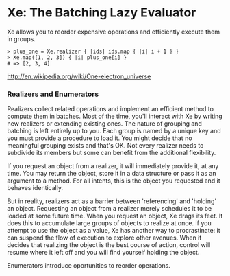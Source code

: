 Xe: The Batching Lazy Evaluator
==

Xe allows you to reorder expensive operations and efficiently execute them in groups.

```
> plus_one = Xe.realizer { |ids| ids.map { |i| i + 1 } }
> Xe.map([1, 2, 3]) { |i| plus_one[i] }
# => [2, 3, 4]
```

http://en.wikipedia.org/wiki/One-electron_universe

### Realizers and Enumerators

Realizers collect related operations and implement an efficient method to compute them in batches.
Most of the time, you'll interact with Xe by writing new realizers or extending existing ones.
The nature of grouping and batching is left entirely up to you.
Each group is named by a unique key and you must provide a procedure to load it.
You might decide that no meaningful grouping exists and that's OK.
Not every realizer needs to subdivide its members but some can benefit from the additional flexibility.

If you request an object from a realizer, it will immediately provide it, at any time.
You may return the object, store it in a data structure or pass it as an argument to a method.
For all intents, this is the object you requested and it behaves identically.

But in reality, realizers act as a barrier between 'referencing' and 'holding' an object.
Requesting an object from a realizer merely schedules it to be loaded at some future time.
When you request an object, Xe drags its feet.
It does this to accumulate large groups of objects to realize at once.
If you attempt to use the object as a value, Xe has another way to procrastinate:
it can suspend the flow of execution to explore other avenues.
When it decides that realizing the object is the best course of action,
control will resume where it left off and you will find yourself holding the object.

Enumerators introduce oportunities to reorder operations.




